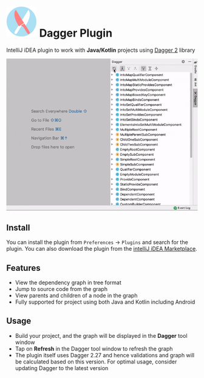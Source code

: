 # <img src="/preview/logo.png" title="logo" height="80" width="80" /> Dagger Plugin
IntelliJ iDEA plugin to work with <b>Java/Kotlin</b> projects using <a href="https://dagger.dev/">Dagger 2</a> library

<img src="/preview/screenshare.gif" alt="preview" title="preview"/>

Install
-----
You can install the plugin from `Preferences` -> `Plugins` and search for the plugin. You can also download the plugin from the <a href="https://plugins.jetbrains.com/plugin/14211-dagger">intelliJ iDEA Marketplace</a>.

Features
-----
- View the dependency graph in tree format
- Jump to source code from the graph
- View parents and children of a node in the graph
- Fully supported for project using both Java and Kotlin including Android

Usage
-----
- Build your project, and the graph will be displayed in the <b>Dagger</b> tool window
- Tap on <b>Refresh</b> in the Dagger tool window to refresh the graph
- The plugin itself uses Dagger 2.27 and hence validations and graph will be calculated based on this version. For optimal usage, consider updating Dagger to the latest version
